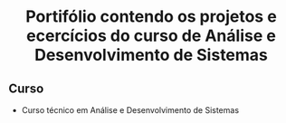   <h1 align="center">
  Portifólio contendo os projetos e ecercícios do curso de Análise e Desenvolvimento de Sistemas
</h1>

## Curso
- Curso técnico em Análise e Desenvolvimento de Sistemas



